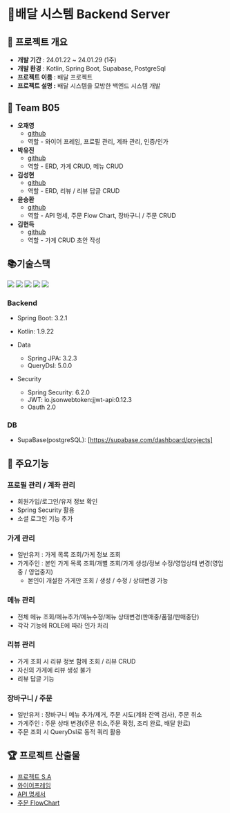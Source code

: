 # <strong>🛵배달 시스템 Backend Server</strong>


## 🎁 프로젝트 개요


- **개발 기간** : 24.01.22 ~ 24.01.29 (1주)
- **개발 환경** : Kotlin, Spring Boot, Supabase, PostgreSql
- **프로젝트 이름** : 배달 프로젝트
- **프로젝트 설명 :** 배달 시스템을 모방한 백엔드 시스템 개발


## 👩 Team B05

- <strong>오재영</strong>
    - [github](https://github.com/JYOH3246)
    - 역할 - 와이어 프레임, 프로필 관리, 계좌 관리, 인증/인가
- <strong>박유진</strong>
    - [github](https://github.com/YJ9352)
    - 역할 - ERD, 가게 CRUD, 메뉴 CRUD
- <strong>김성현</strong>
    - [github](https://github.com/lazzzykim)
    - 역할 - ERD, 리뷰 / 리뷰 답글 CRUD
- <strong>윤승환</strong>
    - [github](https://github.com/lovelyunsh)
    - 역할 - API 명세, 주문 Flow Chart, 장바구니 / 주문 CRUD
- <strong>김현득</strong>
    - [github](https://github.com/KimHyuenDeuk)
    - 역할 - 가게 CRUD 초안 작성



## **📚기술스택**
<div>
  <img src="https://img.shields.io/badge/kotlin-7F52FF?style=for-the-badge&logo=kotlin&logoColor=white">
  <img src="https://img.shields.io/badge/spring-6DB33F?style=for-the-badge&logo=spring&logoColor=white">
  <img src="https://img.shields.io/badge/github-000000?style=for-the-badge&logo=github&logoColor=white">
  <img src="https://img.shields.io/badge/git-F05032?style=for-the-badge&logo=git&logoColor=white">
  <img src="https://img.shields.io/badge/IntelliJ-000000?style=for-the-badge&logo=Intellijidea&logoColor=white">
  <br>
</div>

### **Backend**

- Spring Boot: 3.2.1
- Kotlin: 1.9.22

- Data
    - Spring JPA: 3.2.3
    - QueryDsl: 5.0.0

- Security
    - Spring Security: 6.2.0
    - JWT: io.jsonwebtoken:jjwt-api:0.12.3
    - Oauth 2.0

### **DB**

- SupaBase(postgreSQL): [https://supabase.com/dashboard/projects]


## 🎈 주요기능

### 프로필 관리 / 계좌 관리
- 회원가입/로그인/유저 정보 확인
- Spring Security 활용
- 소셜 로그인 기능 추가

### 가게 관리
- 일반유저 : 가게 목록 조회/가게 정보 조회
- 가게주인 : 본인 가게 목록 조회/개별 조회/가게 생성/정보 수정/영업상태 변경(영업중 / 영업중지)
    - 본인이 개설한 가게만 조회 / 생성 / 수정 / 상태변경 가능

### 메뉴 관리
- 전체 메뉴 조회/메뉴추가/메뉴수정/메뉴 상태변경(판매중/품절/판매중단)
- 각각 기능에 ROLE에 따라 인가 처리

### 리뷰 관리
- 가게 조회 시 리뷰 정보 함께 조회 / 리뷰 CRUD
- 자신의 가게에 리뷰 생성 불가
- 리뷰 답글 기능

### 장바구니 / 주문
- 일반유저 : 장바구니 메뉴 추가/제거, 주문 시도(계좌 잔액 검사), 주문 취소
- 가게주인 : 주문 상태 변경(주문 취소,주문 확정, 조리 완료, 배달 완료)
- 주문 조회 시 QueryDsl로 동적 쿼리 활용

## 🏆 프로젝트 산출물

- [프로젝트 S.A](https://www.notion.so/b-5-2755bc44d6374ef3875dbef83bb72a17)
- [와이어프레임](https://www.figma.com/file/uAcbPBbKkPxbrXF4JkjufO/Untitled?type=design&node-id=0%3A1&mode=design&t=gc0xvVmrFpIi8bWn-1)
- [API 명세서](https://docs.google.com/spreadsheets/d/1IBSx4MNMpBJp5ZjguWEJdB4CDQiS_cr2QuPW_KS_C_g/edit#gid=0)
- [주문 FlowChart](https://www.notion.so/image/https%3A%2F%2Fprod-files-secure.s3.us-west-2.amazonaws.com%2Fe075f211-1fd8-4567-8710-8c6c3691fa9f%2F13f74065-2a40-4d70-8fd0-42f06aafe711%2F%25EC%25A3%25BC%25EB%25AC%25B8_%25ED%2594%2584%25EB%25A1%259C%25EC%2584%25B8%25EC%258A%25A4.jpg?table=block&id=b9fdf1ef-3b74-4e95-a5ad-dca40eb3bfda&spaceId=e075f211-1fd8-4567-8710-8c6c3691fa9f&width=2000&userId=60bdfa4d-0758-4916-9e55-b7298dfa44c5&cache=v2)
